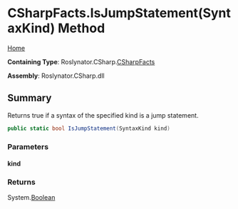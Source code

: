 <a name="_top"></a>

# CSharpFacts\.IsJumpStatement\(SyntaxKind\) Method

[Home](../../../../README.md#_top)

**Containing Type**: Roslynator\.CSharp\.[CSharpFacts](../README.md#_top)

**Assembly**: Roslynator\.CSharp\.dll

## Summary

Returns true if a syntax of the specified kind is a jump statement\.

```csharp
public static bool IsJumpStatement(SyntaxKind kind)
```

### Parameters

#### kind

### Returns

System\.[Boolean](https://docs.microsoft.com/en-us/dotnet/api/system.boolean)

